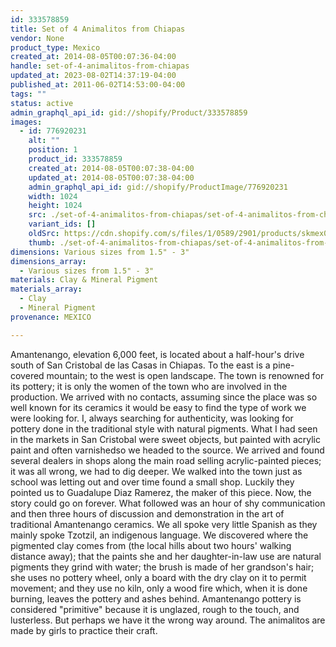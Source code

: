 ```yaml
---
id: 333578859
title: Set of 4 Animalitos from Chiapas
vendor: None
product_type: Mexico
created_at: 2014-08-05T00:07:36-04:00
handle: set-of-4-animalitos-from-chiapas
updated_at: 2023-08-02T14:37:19-04:00
published_at: 2011-06-02T14:53:00-04:00
tags: ""
status: active
admin_graphql_api_id: gid://shopify/Product/333578859
images:
  - id: 776920231
    alt: ""
    position: 1
    product_id: 333578859
    created_at: 2014-08-05T00:07:38-04:00
    updated_at: 2014-08-05T00:07:38-04:00
    admin_graphql_api_id: gid://shopify/ProductImage/776920231
    width: 1024
    height: 1024
    src: ./set-of-4-animalitos-from-chiapas/set-of-4-animalitos-from-chiapas__0.jpg
    variant_ids: []
    oldSrc: https://cdn.shopify.com/s/files/1/0589/2901/products/skmex0031.tif.jpeg?v=1407211658
    thumb: ./set-of-4-animalitos-from-chiapas/set-of-4-animalitos-from-chiapas__0-thumb.jpg
dimensions: Various sizes from 1.5" - 3"
dimensions_array:
  - Various sizes from 1.5" - 3"
materials: Clay & Mineral Pigment
materials_array:
  - Clay
  - Mineral Pigment
provenance: MEXICO

---
```


Amantenango, elevation 6,000 feet, is located about a half-hour's drive south of San Cristobal de las Casas in Chiapas. To the east is a pine-covered mountain; to the west is open landscape. The town is renowned for its pottery; it is only the women of the town who are involved in the production. We arrived with no contacts, assuming since the place was so well known for its ceramics it would be easy to find the type of work we were looking for. I, always searching for authenticity, was looking for pottery done in the traditional style with natural pigments. What I had seen in the markets in San Cristobal were sweet objects, but painted with acrylic paint and often varnishedso we headed to the source. We arrived and found several dealers in shops along the main road selling acrylic-painted pieces; it was all wrong, we had to dig deeper. We walked into the town just as school was letting out and over time found a small shop. Luckily they pointed us to Guadalupe Diaz Ramerez, the maker of this piece. Now, the story could go on forever. What followed was an hour of shy communication and then three hours of discussion and demonstration in the art of traditional Amantenango ceramics. We all spoke very little Spanish as they mainly spoke Tzotzil, an indigenous language. We discovered where the pigmented clay comes from (the local hills about two hours' walking distance away); that the paints she and her daughter-in-law use are natural pigments they grind with water; the brush is made of her grandson's hair; she uses no pottery wheel, only a board with the dry clay on it to permit movement; and they use no kiln, only a wood fire which, when it is done burning, leaves the pottery and ashes behind. Amantenango pottery is considered "primitive" because it is unglazed, rough to the touch, and lusterless. But perhaps we have it the wrong way around. The animalitos are made by girls to practice their craft.